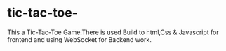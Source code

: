 # tic-tac-toe-
This a Tic-Tac-Toe Game.There is used Build to html,Css & Javascript for frontend and using WebSocket for Backend work.

